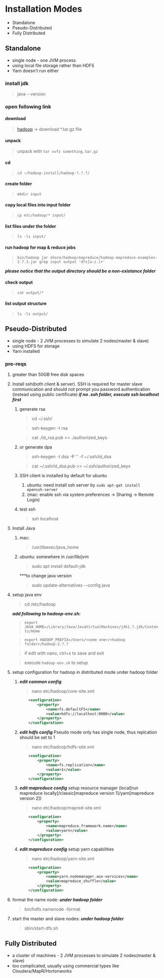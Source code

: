 #  Installation Modes

* Standalone
* Pseudo-Distributed
* Fully Distributed

## Standalone

* single node - one JVM process
* using local file storage rather than HDFS
* Yarn doesn't run either

### install jdk

> java --version

### open following link

#### download

> [hadoop](www.apache.org/dyn/closer.cgi/hadoop/common/) -> 
> download *.tar.gz file

#### unpack

> unpack with `tar xvfz something.tar.gz`

#### cd

> `cd ~/hadoop-install/hadoop-?.?.?/`

#### create folder

> `mkdir input`

#### copy local files into input folder

> `cp etc/hadoop/* input/`

#### list files under the folder

> `ls -ls input/`

#### run hadoop for map & reduce jobs

> `bin/hadoop jar share/hadoop/mapreduce/hadoop-mapreduce-examples-2.7.3.jar grep input output 'dfs[a-z.]+'`

***please notice that the output directory should be a non-existance folder***

#### check output

> `cat output/*`

#### list output structure

> `ls -ls output/`

## Pseudo-Distributed

* single node - 2 JVM processes to simulate 2 nodes(master & slave)
* using HDFS for storage
* Yarn installed

### pre-reqs

1) greater than 50GB free disk spaces
2) Install ssh(both client & server). SSH is required for master slave communication and should not prompt you password authentication (instead using public certificate)
   ***if no .ssh folder, execute ssh localhost first***
   1. generate rsa
        > cd ~/.ssh/

        > ssh-keygen -t rsa

        > cat ./id_rsa.pub >> ./authorized_keys
   2. or generate dpa
        > ssh-keygen -t dsa -P '' -f ~/.ssh/id_dsa

        > cat ~/.ssh/id_dsa.pub >> ~/.ssh/authorized_keys

   3. SSH client is installed by default for ubuntu
      1) ubuntu: need install ssh server by `sudo apt-get install openssh-server`
      2) (mac: enable ssh via system preferences -> Sharing -> Remote Login)
   4. test ssh
        > ssh localhost
3) Install Java
   1) mac:
        > /usr/libexec/java_home
   2) ubuntu: somewhere in /usr/lib/jvm
        > sudo apt install default-jdk

        ***to change java  version
        > sudo update-alternatives --config java
4) setup java env
    > cd <hadoop folder>/etc/hadoop
    
    ***add following to hadoop-env.sh:***
    > `export JAVA_HOME=/Library/Java/JavaVirtualMachines/jdk1.?.jdk/Contents/Home`

    > `export HADOOP_PREFIX=/Users/<some one>/<hadoop folder>/hadoop-2.?.?`

    > if edit with nano, ctrl+x to save and exit

    > execute `hadoop-env.sh` to setup

5) setup configuration for hadoop in distributed mode under hadoop folder
   1) ***edit common config***
        > nano etc/hadoop/core-site.xml

        ```xml
            <configuration>
                <property>
                    <name>fs.defaultFS</name>
                    <value>hdfs://localhost:9000</value>
                </property>
            </configuration>
        ```

   2) ***edit hdfs config*** Pseudo mode only has single node, thus replcation should be set to 1
        > nano etc/hadoop/hdfs-site.xml

        ```xml
            <configuration>
                <property>
                    <name>fs.replication</name>
                    <value>1</value>
                </property>
            </configuration>
        ```

   3) ***edit mapreduce config*** setup resource manager (local[run mapreduce locally]/classic[mapreduce version 1]/yarn[mapreduce version 2])
        > nano etc/hadoop/mapred-site.xml

        ```xml
            <configuration>
                <property>
                    <name>mapreduce.framework.name</name>
                    <value>yarn</value>
                </property>
            </configuration>
        ```

   4) ***edit mapreduce config*** setup yarn capabilities
        > nano etc/hadoop/yarn-site.xml

        ```xml
            <configuration>
                <property>
                    <name>yarn.nodemanager.aux-services</name>
                    <value>mapreduce_shuffle</value>
                </property>
            </configuration>
        ```

6) format the name node:
   ***under hadoop folder***
   > bin/hdfs namenode -format

7) start the master and slave nodes:
   ***under hadoop folder***
   > sbin/start-dfs.sh
   
## Fully Distributed

* a cluster of machines - 2 JVM processes to simulate 2 nodes(master & slave)
* too complicated, usually using commercial types like Cloudera/MapR/Hortonworks



